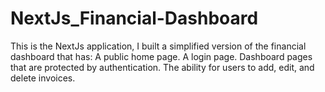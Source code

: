 # NextJs_Financial-Dashboard
This is the NextJs application, I built a simplified version of the financial dashboard that has:  A public home page. A login page. Dashboard pages that are protected by authentication. The ability for users to add, edit, and delete invoices.
